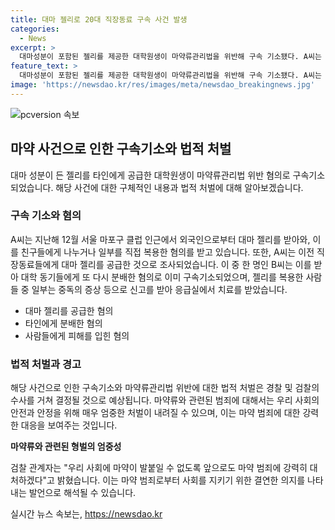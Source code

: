 ```yaml
---
title: 대마 젤리로 20대 직장동료 구속 사건 발생
categories:
  - News
excerpt: >
  대마성분이 포함된 젤리를 제공한 대학원생이 마약류관리법을 위반해 구속 기소됐다. A씨는 외국인으로부터 받은 대마 젤리를 지인들에게 제공한 혐의로 구속되었고, 친분 있는 이들에게도 제공한 것으로 파악됐다. 이 중 한 명인 B씨는 또 다른 사람들에게도 제공한 혐의로 이미 구속 기소되었으며, 몇 명이 어지러움을 호소해 치료를 받았다. 관계자는 앞으로도 마약 범죄에 강력히 대처할 것이라 밝혔다.
feature_text: >
  대마성분이 포함된 젤리를 제공한 대학원생이 마약류관리법을 위반해 구속 기소됐다. A씨는 외국인으로부터 받은 대마 젤리를 지인들에게 제공한 혐의로 구속되었고, 친분 있는 이들에게도 제공한 것으로 파악됐다. 이 중 한 명인 B씨는 또 다른 사람들에게도 제공한 혐의로 이미 구속 기소되었으며, 몇 명이 어지러움을 호소해 치료를 받았다. 관계자는 앞으로도 마약 범죄에 강력히 대처할 것이라 밝혔다.
image: 'https://newsdao.kr/res/images/meta/newsdao_breakingnews.jpg'
---
```


<p><img src="https://newsdao.kr/res/images/meta/newsdao_breakingnews.jpg" alt="pcversion 속보" /></p>

<h2 data-ke-size="size26">마약 사건으로 인한 구속기소와 법적 처벌</h2>

<p data-ke-size="size16">대마 성분이 든 젤리를 타인에게 공급한 대학원생이 마약류관리법 위반 혐의로 구속기소되었습니다. 해당 사건에 대한 구체적인 내용과 법적 처벌에 대해 알아보겠습니다.</p>

<h3>구속 기소와 혐의</h3>

<p data-ke-size="size16">A씨는 지난해 12월 서울 마포구 클럽 인근에서 외국인으로부터 대마 젤리를 받아와, 이를 친구들에게 나누거나 일부를 직접 복용한 혐의를 받고 있습니다. 또한, A씨는 이전 직장동료들에게 대마 젤리를 공급한 것으로 조사되었습니다. 이 중 한 명인 B씨는 이를 받아 대학 동기들에게 또 다시 분배한 혐의로 이미 구속기소되었으며, 젤리를 복용한 사람들 중 일부는 중독의 증상 등으로 신고를 받아 응급실에서 치료를 받았습니다.</p>

<ul>
<li>대마 젤리를 공급한 혐의</li>
<li>타인에게 분배한 혐의</li>
<li>사람들에게 피해를 입힌 혐의</li>
</ul>

<h3>법적 처벌과 경고</h3>

<p data-ke-size="size16">해당 사건으로 인한 구속기소와 마약류관리법 위반에 대한 법적 처벌은 경찰 및 검찰의 수사를 거쳐 결정될 것으로 예상됩니다. 마약류와 관련된 범죄에 대해서는 우리 사회의 안전과 안정을 위해 매우 엄중한 처벌이 내려질 수 있으며, 이는 마약 범죄에 대한 강력한 대응을 보여주는 것입니다.</p>

<p><td style="text-align: center; height: 17px;"><b>마약류와 관련된 형벌의 엄중성</b></td></p>

<p data-ke-size="size16">검찰 관계자는 "우리 사회에 마약이 발붙일 수 없도록 앞으로도 마약 범죄에 강력히 대처하겠다"고 밝혔습니다. 이는 마약 범죄로부터 사회를 지키기 위한 결연한 의지를 나타내는 발언으로 해석될 수 있습니다.</p>
실시간 뉴스 속보는, <a href="https://newsdao.kr" rel="dofollow">https://newsdao.kr</a>


